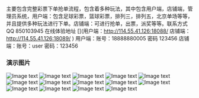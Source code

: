  主要包含完整彩票下单抢单流程，包含着多种玩法，其中包含用户端，店铺端，管理员系统，用户端：包含足球彩票，篮球彩票，排列三，排列五，北京单场等等，并且提供多种玩法进行下单。店铺端：可进行抢单，出票，派奖等等。联系方式QQ 850103945
在线体验地址 [](用户端：http://114.55.41.126:18088/ 店铺端：http://114.55.41.126:18089/ ) 用户端：账号：18888880005 密码 123456 店铺端：账号：user 密码：123456

### 演示图片
![Image text](https://github.com/xuqyh/lottery-h5-business/blob/master/README_files/1.jpg)
![Image text](https://github.com/xuqyh/lottery-h5-business/blob/master/README_files/2.jpg)
![Image text](https://github.com/xuqyh/lottery-h5-business/blob/master/README_files/3.jpg)
![Image text](https://github.com/xuqyh/lottery-h5-business/blob/master/README_files/4.jpg)
![Image text](https://github.com/xuqyh/lottery-h5-business/blob/master/README_files/5.jpg)
![Image text](https://github.com/xuqyh/lottery-h5-business/blob/master/README_files/6.jpg)
![Image text](https://github.com/xuqyh/lottery-h5-business/blob/master/README_files/7.jpg)
![Image text](https://github.com/xuqyh/lottery-h5-business/blob/master/README_files/8.jpg)
![Image text](https://github.com/xuqyh/lottery-h5-business/blob/master/README_files/9.jpg)
![Image text](https://github.com/xuqyh/lottery-h5-business/blob/master/README_files/10.jpg)
![Image text](https://github.com/xuqyh/lottery-h5-business/blob/master/README_files/11.jpg)
![Image text](https://github.com/xuqyh/lottery-h5-business/blob/master/README_files/12.jpg)
![Image text](https://github.com/xuqyh/lottery-h5-business/blob/master/README_files/13.jpg)
![Image text](https://github.com/xuqyh/lottery-h5-business/blob/master/README_files/14.jpg)



